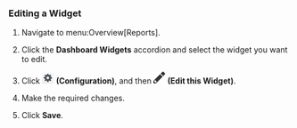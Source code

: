 ### Editing a Widget

1.  Navigate to menu:Overview\[Reports\].

2.  Click the **Dashboard Widgets** accordion and select the widget you
    want to edit.

3.  Click ![1847](/images/1847.png) **(Configuration)**, and then
    ![1851](/images/1851.png) **(Edit this Widget)**.

4.  Make the required changes.

5.  Click **Save**.
